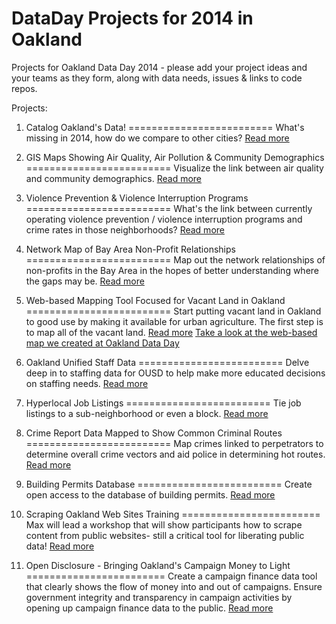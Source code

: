 DataDay Projects for 2014 in Oakland
====================================

Projects for Oakland Data Day 2014 - please add your project ideas and your teams as they form, along with data needs, issues & links to code repos.


Projects:

1. Catalog Oakland's Data!
=========================
What's missing in 2014, how do we compare to other cities? [Read more](https://github.com/openoakland/DataDay/issues/1)

2. GIS Maps Showing Air Quality, Air Pollution & Community Demographics
=========================
Visualize the link between air quality and community demographics. [Read more](https://github.com/openoakland/DataDay/issues/2)

3. Violence Prevention & Violence Interruption Programs
=========================
What's the link between currently operating violence prevention / violence interruption programs and crime rates in those neighborhoods? [Read more](https://github.com/openoakland/DataDay/issues/3)

4. Network Map of Bay Area Non-Profit Relationships
=========================
Map out the network relationships of non-profits in the Bay Area in the hopes of better understanding where the gaps may be. [Read more](https://github.com/openoakland/DataDay/issues/4)

5. Web-based Mapping Tool Focused for Vacant Land in Oakland
=========================
Start putting vacant land in Oakland to good use by making it available for urban agriculture. The first step is to map all of the vacant land. [Read more](https://github.com/openoakland/DataDay/issues/5) [Take a look at the web-based map we created at Oakland Data Day](http://oakland-city-farm-share.github.io/vacant-lots/)

6. Oakland Unified Staff Data
=========================
Delve deep in to staffing data for OUSD to help make more educated decisions on staffing needs. [Read more](https://github.com/openoakland/DataDay/issues/6)

7. Hyperlocal Job Listings
=========================
Tie job listings to a sub-neighborhood or even a block. [Read more](https://github.com/openoakland/DataDay/issues/7)

8. Crime Report Data Mapped to Show Common Criminal Routes
=========================
Map crimes linked to perpetrators to determine overall crime vectors and aid police in determining hot routes. [Read more](https://github.com/openoakland/DataDay/issues/8)

9. Building Permits Database
=========================
Create open access to the database of building permits. [Read more](https://github.com/openoakland/DataDay/issues/9)

10. Scraping Oakland Web Sites Training
========================
Max will lead a workshop that will show participants how to scrape content from public websites- still a critical tool for liberating public data! [Read more](https://github.com/openoakland/DataDay/issues/11)

11. Open Disclosure - Bringing Oakland's Campaign Money to Light
========================
Create a campaign finance data tool that clearly shows the flow of money into and out of campaigns. Ensure government integrity and transparency in campaign activities by opening up campaign finance data to the public. [Read more](https://github.com/openoakland/opendisclosure)
